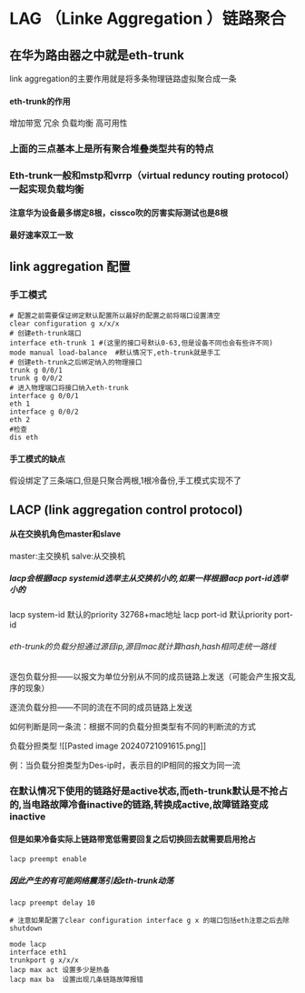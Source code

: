 # LAG （Linke Aggregation ）链路聚合

## 在华为路由器之中就是eth-trunk

link aggregation的主要作用就是将多条物理链路虚拟聚合成一条

#### eth-trunk的作用
增加带宽
冗余
负载均衡
高可用性
### 上面的三点基本上是所有聚合堆叠类型共有的特点

### Eth-trunk一般和mstp和vrrp（virtual reduncy routing protocol）一起实现负载均衡
#### 注意华为设备最多绑定8根，cissco吹的厉害实际测试也是8根

#### 最好速率双工一致

## link aggregation 配置
### 手工模式
```huawei
# 配置之前需要保证绑定默认配置所以最好的配置之前将端口设置清空
clear configuration g x/x/x 
# 创建eth-trunk端口
interface eth-trunk 1 #(这里的接口号默认0-63,但是设备不同也会有些许不同)
mode manual load-balance  #默认情况下,eth-trunk就是手工
# 创建eth-trunk之后绑定纳入的物理接口
trunk g 0/0/1
trunk g 0/0/2
# 进入物理端口将接口纳入eth-trunk
interface g 0/0/1
eth 1
interface g 0/0/2
eth 2
#检查
dis eth
```

#### 手工模式的缺点
假设绑定了三条端口,但是只聚合两根,1根冷备份,手工模式实现不了
## LACP (link aggregation control protocol)
#### 从在交换机角色master和slave
master:主交换机
salve:从交换机

##### lacp会根据lacp systemid选举主从交换机小的,如果一样根据lacp port-id选举小的
lacp system-id 默认的priority 32768+mac地址
lacp port-id 默认priority port-id

###### eth-trunk的负载分担通过源目ip,源目mac就计算hash,hash相同走统一路线
逐包负载分担——以报文为单位分别从不同的成员链路上发送（可能会产生报文乱序的现象）

逐流负载分担——不同的流在不同的成员链路上发送

如何判断是同一条流：根据不同的负载分担类型有不同的判断流的方式

负载分担类型
![[Pasted image 20240721091615.png]]

例：当负载分担类型为Des-ip时，表示目的IP相同的报文为同一流

### 在默认情况下使用的链路好是active状态,而eth-trunk默认是不抢占的,当电路故障冷备inactive的链路,转换成active,故障链路变成inactive
#### 但是如果冷备实际上链路带宽低需要回复之后切换回去就需要启用抢占

```huawei
lacp preempt enable
```
##### 因此产生的有可能网络震荡引起eth-trunk动荡
```huawei
lacp preempt delay 10
```

```huawei
# 注意如果配置了clear configuration interface g x 的端口包括eth注意之后去除shutdown

mode lacp
interface eth1
trunkport g x/x/x
lacp max act 设置多少是热备
lacp max ba  设置出现几条链路故障报错
```